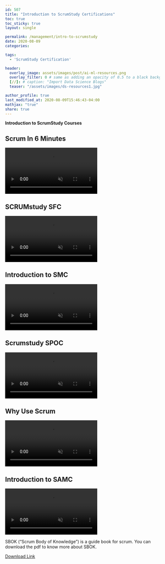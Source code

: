 ```yaml
---
id: 507
title: "Introduction to ScrumStudy Certifications"
toc: true
toc_sticky: true
layout: single

permalink: /management/intro-to-scrumstudy
date: 2020-08-09
categories:

tags: 
  - 'ScrumStudy Certification'

header:
  overlay_image: assets/images/post/ai-ml-resources.png
  overlay_filter: 0 # same as adding an opacity of 0.5 to a black background
  [//]: # caption: "Import Data Science Blogs"
  teaser: "/assets/images/ds-resources1.jpg"

author_profile: true
last_modified_at: 2020-08-09T15:46:43-04:00
mathjax: "true"
share: true
---
```


**Introduction to ScrumStudy Courses**

## Scrum In 6 Minutes
<video muted autoplay controls>
    <source src="https://www.vmedu.com/partnersv2/marketing-collateral/Videos/Scrum/Scrum_In_6_Minutes.mp4" type="video/mp4">Scrum In 6 Minutes
</video>

## SCRUMstudy SFC
<video muted autoplay controls>
    <source src="https://www.vmedu.com/partnersv2/marketing-collateral/Videos/Scrum/SCRUMstudy_SFC.mp4" type="video/mp4">SCRUMstudy SFC
</video>


## Introduction to SMC
<video muted autoplay controls>
    <source src="https://www.vmedu.com/partnersv2/marketing-collateral/Videos/Scrum/Scrumstudy_SMC.mp4" type="video/mp4">Introduction to SMC
</video>



## Scrumstudy SPOC
<video muted autoplay controls>
    <source src="https://www.vmedu.com/partnersv2/marketing-collateral/Videos/Scrum/Scrumstudy_SPOC.mp4" type="video/mp4">Scrumstudy SPOC
</video>


## Why Use Scrum
<video muted autoplay controls>
    <source src="https://www.vmedu.com/partnersv2/marketing-collateral/Videos/Scrum/Why_use_Scrum.mp4" type="video/mp4"> Why Use Scrum
</video>


## Introduction to SAMC
<video muted autoplay controls>
    <source src="https://www.vmedu.com/partnersv2/marketing-collateral/Videos/Scrum/SCRUMstudy_AEC.mp4" type="video/mp4">Introduction to SAMC
</video>




SBOK (“Scrum Body of Knowledge”) is a guide book for scrum. You can download the pdf to know more about SBOK.

[Download Link](/assets/images/pmlogy/sbok-intro.pdf)
